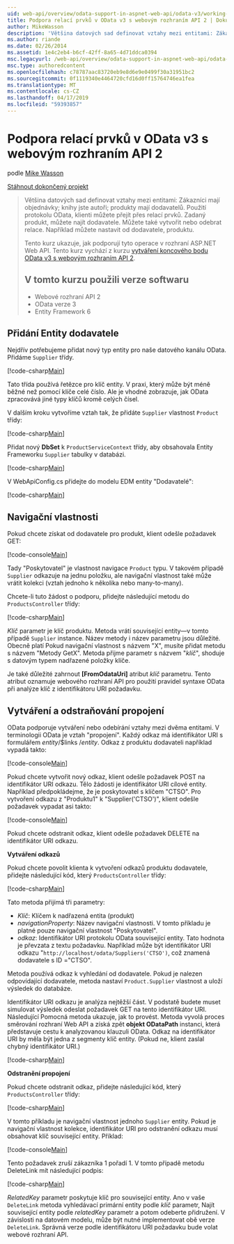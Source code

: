 ```yaml
---
uid: web-api/overview/odata-support-in-aspnet-web-api/odata-v3/working-with-entity-relations
title: Podpora relací prvků v OData v3 s webovým rozhraním API 2 | Dokumentace Microsoftu
author: MikeWasson
description: 'Většina datových sad definovat vztahy mezi entitami: Zákazníci mají objednávky; knihy jste autoři; produkty mají dodavatelů. Použití protokolu OData, klienti se můžete dostat přes...'
ms.author: riande
ms.date: 02/26/2014
ms.assetid: 1e4c2eb4-b6cf-42ff-8a65-4d71ddca0394
msc.legacyurl: /web-api/overview/odata-support-in-aspnet-web-api/odata-v3/working-with-entity-relations
msc.type: authoredcontent
ms.openlocfilehash: c78787aac83720eb9e8d6e9e0499f30a31951bc2
ms.sourcegitcommit: 0f1119340e4464720cfd16d0ff15764746ea1fea
ms.translationtype: MT
ms.contentlocale: cs-CZ
ms.lasthandoff: 04/17/2019
ms.locfileid: "59393857"
---
```

# <a name="supporting-entity-relations-in-odata-v3-with-web-api-2"></a>Podpora relací prvků v OData v3 s webovým rozhraním API 2

podle [Mike Wasson](https://github.com/MikeWasson)

[Stáhnout dokončený projekt](http://code.msdn.microsoft.com/ASPNET-Web-API-OData-cecdb524)

> Většina datových sad definovat vztahy mezi entitami: Zákazníci mají objednávky; knihy jste autoři; produkty mají dodavatelů. Použití protokolu OData, klienti můžete přejít přes relací prvků. Zadaný produkt, můžete najít dodavatele. Můžete také vytvořit nebo odebrat relace. Například můžete nastavit od dodavatele, produktu.
> 
> Tento kurz ukazuje, jak podporují tyto operace v rozhraní ASP.NET Web API. Tento kurz vychází z kurzu [vytváření koncového bodu OData v3 s webovým rozhraním API 2](creating-an-odata-endpoint.md).
> 
> ## <a name="software-versions-used-in-the-tutorial"></a>V tomto kurzu použili verze softwaru
> 
> 
> - Webové rozhraní API 2
> - OData verze 3
> - Entity Framework 6


## <a name="add-a-supplier-entity"></a>Přidání Entity dodavatele

Nejdřív potřebujeme přidat nový typ entity pro naše datového kanálu OData. Přidáme `Supplier` třídy.

[!code-csharp[Main](working-with-entity-relations/samples/sample1.cs)]

Tato třída používá řetězce pro klíč entity. V praxi, který může být méně běžné než pomocí klíče celé číslo. Ale je vhodné zobrazuje, jak OData zpracovává jiné typy klíčů kromě celých čísel.

V dalším kroku vytvoříme vztah tak, že přidáte `Supplier` vlastnost `Product` třídy:

[!code-csharp[Main](working-with-entity-relations/samples/sample2.cs)]

Přidat nový **DbSet** k `ProductServiceContext` třídy, aby obsahovala Entity Frameworku `Supplier` tabulky v databázi.

[!code-csharp[Main](working-with-entity-relations/samples/sample3.cs?highlight=9)]

V WebApiConfig.cs přidejte do modelu EDM entity "Dodavatelé":

[!code-csharp[Main](working-with-entity-relations/samples/sample4.cs?highlight=4)]

## <a name="navigation-properties"></a>Navigační vlastnosti

Pokud chcete získat od dodavatele pro produkt, klient odešle požadavek GET:

[!code-console[Main](working-with-entity-relations/samples/sample5.cmd)]

Tady "Poskytovatel" je vlastnost navigace `Product` typu. V takovém případě `Supplier` odkazuje na jednu položku, ale navigační vlastnost také může vrátit kolekci (vztah jednoho k několika nebo many-to-many).

Chcete-li tuto žádost o podporu, přidejte následující metodu do `ProductsController` třídy:

[!code-csharp[Main](working-with-entity-relations/samples/sample6.cs)]

*Klíč* parametr je klíč produktu. Metoda vrátí související entity&#8212;v tomto případě `Supplier` instance. Název metody i název parametru jsou důležité. Obecně platí Pokud navigační vlastnost s názvem "X", musíte přidat metodu s názvem "Metody GetX". Metoda přijme parametr s názvem "*klíč*", shoduje s datovým typem nadřazené položky klíče.

Je také důležité zahrnout **[FromOdataUri]** atribut *klíč* parametru. Tento atribut oznamuje webového rozhraní API pro použití pravidel syntaxe OData při analýze klíč z identifikátoru URI požadavku.

## <a name="creating-and-deleting-links"></a>Vytváření a odstraňování propojení

OData podporuje vytváření nebo odebírání vztahy mezi dvěma entitami. V terminologii OData je vztah "propojení". Každý odkaz má identifikátor URI s formulářem *entity*/$links /*entity*. Odkaz z produktu dodavateli například vypadá takto:

[!code-console[Main](working-with-entity-relations/samples/sample7.cmd)]

Pokud chcete vytvořit nový odkaz, klient odešle požadavek POST na identifikátor URI odkazu. Tělo žádosti je identifikátor URI cílové entity. Například předpokládejme, že je poskytovatel s klíčem "CTSO". Pro vytvoření odkazu z "Produktu1" k "Supplier('CTSO')", klient odešle požadavek vypadat asi takto:

[!code-console[Main](working-with-entity-relations/samples/sample8.cmd)]

Pokud chcete odstranit odkaz, klient odešle požadavek DELETE na identifikátor URI odkazu.

**Vytváření odkazů**

Pokud chcete povolit klienta k vytvoření odkazů produktu dodavatele, přidejte následující kód, který `ProductsController` třídy:

[!code-csharp[Main](working-with-entity-relations/samples/sample9.cs)]

Tato metoda přijímá tři parametry:

- *Klíč*: Klíčem k nadřazená entita (produkt)
- *navigationProperty*: Název navigační vlastnosti. V tomto příkladu je platné pouze navigační vlastnost "Poskytovatel".
- *odkaz*: Identifikátor URI protokolu OData související entity. Tato hodnota je převzata z textu požadavku. Například může být identifikátor URI odkazu "`http://localhost/odata/Suppliers('CTSO')`, což znamená dodavatele s ID ="CTSO".

Metoda používá odkaz k vyhledání od dodavatele. Pokud je nalezen odpovídající dodavatele, metoda nastaví `Product.Supplier` vlastnost a uloží výsledek do databáze.

Identifikátor URI odkazu je analýza nejtěžší část. V podstatě budete muset simulovat výsledek odeslat požadavek GET na tento identifikátor URI. Následující Pomocná metoda ukazuje, jak to provést. Metoda vyvolá proces směrování rozhraní Web API a získá zpět **objekt ODataPath** instanci, která představuje cestu k analyzovanou klauzuli OData. Odkaz na identifikátor URI by měla být jedna z segmenty klíč entity. (Pokud ne, klient zaslal chybný identifikátor URI.)

[!code-csharp[Main](working-with-entity-relations/samples/sample10.cs)]

**Odstranění propojení**

Pokud chcete odstranit odkaz, přidejte následující kód, který `ProductsController` třídy:

[!code-csharp[Main](working-with-entity-relations/samples/sample11.cs)]

V tomto příkladu je navigační vlastnost jednoho `Supplier` entity. Pokud je navigační vlastnost kolekce, identifikátor URI pro odstranění odkazu musí obsahovat klíč související entity. Příklad:

[!code-console[Main](working-with-entity-relations/samples/sample12.cmd)]

Tento požadavek zruší zákazníka 1 pořadí 1. V tomto případě metodu DeleteLink mít následující podpis:

[!code-csharp[Main](working-with-entity-relations/samples/sample13.cs)]

*RelatedKey* parametr poskytuje klíč pro související entity. Ano v vaše `DeleteLink` metoda vyhledávací primární entity podle *klíč* parametr, Najít související entity podle *relatedKey* parametr a potom odeberte přidružení. V závislosti na datovém modelu, může být nutné implementovat obě verze `DeleteLink`. Správná verze podle identifikátoru URI požadavku bude volat webové rozhraní API.

